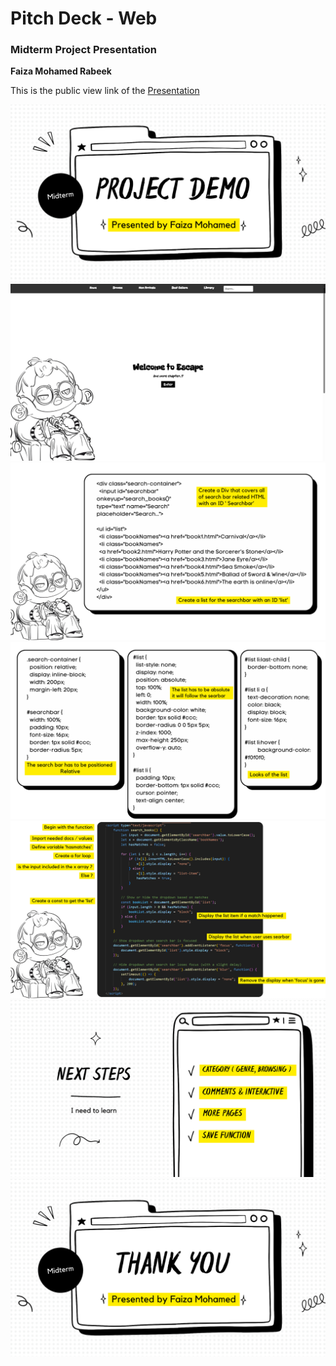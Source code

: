 # Pitch Deck - Web # 
### Midterm Project Presentation ### 
**Faiza Mohamed Rabeek**

This is the public view link of the [Presentation](https://www.canva.com/design/DAGfa_DLcaw/0lQOoI6NJfwsTIbLXr9cQQ/view?utm_content=DAGfa_DLcaw&utm_campaign=designshare&utm_medium=link2&utm_source=uniquelinks&utlId=ha646e5bb7a)

![Slide 1](./img/1.png)
![Slide 2](./img/2.png)
![Slide 3](./img/3.png)
![Slide 4](./img/4.png)
![Slide 5](./img/5.png)
![Slide 6](./img/6.png)
![Slide 7](./img/7.png)

